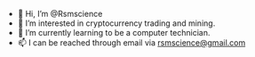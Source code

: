 - 👋 Hi, I’m @Rsmscience
- 👀 I’m interested in cryptocurrency trading and mining. 
- 🌱 I’m currently learning to be a computer technician. 
- 📫 I can be reached through email via rsmscience@gmail.com 

<!---
Rsmscience/Rsmscience is a ✨ special ✨ repository because its `README.md` (this file) appears on your GitHub profile.
You can click the Preview link to take a look at your changes.
--->
